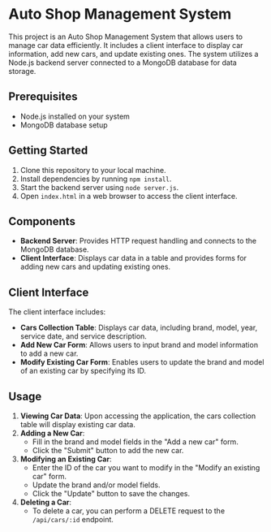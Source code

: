 # Auto Shop Management System

This project is an Auto Shop Management System that allows users to manage car data efficiently. It includes a client interface to display car information, add new cars, and update existing ones. The system utilizes a Node.js backend server connected to a MongoDB database for data storage.

## Prerequisites
- Node.js installed on your system
- MongoDB database setup

## Getting Started
1. Clone this repository to your local machine.
2. Install dependencies by running `npm install`.
3. Start the backend server using `node server.js`.
4. Open `index.html` in a web browser to access the client interface.

## Components
- **Backend Server**: Provides HTTP request handling and connects to the MongoDB database.
- **Client Interface**: Displays car data in a table and provides forms for adding new cars and updating existing ones.

## Client Interface
The client interface includes:
- **Cars Collection Table**: Displays car data, including brand, model, year, service date, and service description.
- **Add New Car Form**: Allows users to input brand and model information to add a new car.
- **Modify Existing Car Form**: Enables users to update the brand and model of an existing car by specifying its ID.

## Usage
1. **Viewing Car Data**: Upon accessing the application, the cars collection table will display existing car data.
2. **Adding a New Car**:
   - Fill in the brand and model fields in the "Add a new car" form.
   - Click the "Submit" button to add the new car.
3. **Modifying an Existing Car**:
   - Enter the ID of the car you want to modify in the "Modify an existing car" form.
   - Update the brand and/or model fields.
   - Click the "Update" button to save the changes.
4. **Deleting a Car**:
   - To delete a car, you can perform a DELETE request to the `/api/cars/:id` endpoint.
